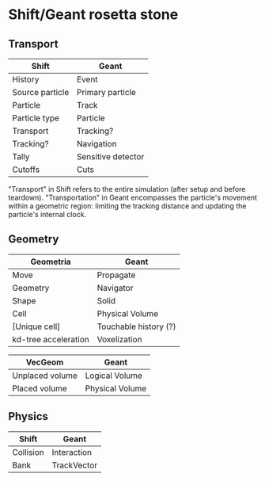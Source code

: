 # Shift/Geant rosetta stone

## Transport

|  Shift                  |   Geant                 |
| ----------------------- |  ---------------------- |
| History                 |  Event                  |
| Source particle         |  Primary particle       |
| Particle                |  Track                  |
| Particle type           |  Particle               |   
| Transport               |  Tracking?              |
| Tracking?               |  Navigation             |
| Tally                   |  Sensitive detector     |
| Cutoffs                 |  Cuts                   |

"Transport" in Shift refers to the entire simulation (after setup and before
teardown). "Transportation" in Geant encompasses the particle's movement within
a geometric region: limiting the tracking distance and updating the particle's
internal clock.

## Geometry

|  Geometria               |  Geant                  | 
| ------------------------ | ----------------------- |
| Move                     | Propagate               |
| Geometry                 | Navigator               |
| Shape                    | Solid                   |
| Cell                     | Physical Volume         |
| [Unique cell]            | Touchable history (?)   |
| kd-tree acceleration     | Voxelization            |


|  VecGeom                 |  Geant                  | 
| ------------------------ | ----------------------- |
| Unplaced volume          | Logical Volume          |
| Placed volume            | Physical Volume         |


## Physics

|  Shift                   |  Geant               |  
| ------------------------ | -------------------- |
| Collision                | Interaction          |
| Bank                     | TrackVector          |

